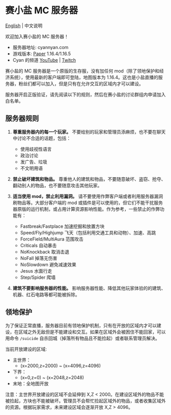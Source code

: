 # 赛小盐 MC 服务器

[English](README.md) | 中文说明

欢迎加入赛小盐的 MC 服务器！

* 服务器地址: cyannyan.com
* 游戏版本: [Paper](https://papermc.io/) 1.16.4/1.16.5
* Cyan 的频道 [YouTube](https://www.youtube.com/channel/UC9wbdkwvYVSgKtOZ3Oov98g) | [Twitch](https://www.twitch.tv/cyannyan39)

赛小盐的 MC 服务器是一个原版的生存服，没有加任何 mod（除了领地保护和经济系统），使用最新的客户端即可登陆，地图版本为 1.16.4。这也是小盐直播的服务器，粉丝们都可以加入，但是只有在允许交互的区域内才可以建设。

服务器开启正版验证，请先阅读以下的规则，然后在赛小盐的讨论群组内申请加入白名单。

## 服务器规则

1. **尊重服务器内的每一个玩家。** 不要给别的玩家和管理员添麻烦，也不要在聊天中讨论不合适的话题，包括：
    * 使用歧视性语言
    * 政治讨论
    * 发广告、垃圾
    * 不文明用语

2. **禁止破坏建筑和物品。** 尊重他人的建筑和物品，不要随意破坏、盗窃、抢夺、翻动别人的物品，也不要随意攻击其他玩家。

3. **适当使用 mod，禁止利用漏洞。** 请不要使用作弊客户端或者利用服务器漏洞刷物品等。大部分客户端的 mod 或插件是可以使用的，但它们不能干扰服务器原版的运行机制，或占用计算资源影响性能。作为参考，一些禁止的作弊功能有：
    * Fastbreak/Fastplace 加速挖掘和放置方块
    * Speed/Fly/Highjump 飞天（包括利用交通工具和动物）、加速、高跳
    * ForceField/MultiAura 范围攻击
    * Criticals 自动暴击
    * NoKnockback 取消击退
    * NoFall 掉落无伤害
    * NoSlowdown 避免减速效果
    * Jesus 水面行走
    * Step/Spider 爬墙

4. **建筑不要影响服务器的性能。** 影响服务器性能、降低其他玩家体验的的建筑、机器、红石电路等都可能被拆除。

## 领地保护

为了保证正常直播，服务器目前有领地保护机制，只有在开放的区域内才可以建设，在区域之外无敌但是不能建设和交互。如果在区域外会被困住不能回家，可以用命令 `/suicide` 自杀回城（掉落所有物品且不能捡起）或者联系管理员解决。

当前开放建设的区域:

* 主世界：
    * (x=2000,z=2000) ~ (x=4096,z=4096)
* 下界：
    * (x=0,z=0) ~ (x=2048,z=2048)
* 末地：全地图开放

注意：主世界开放建设的区域不会延伸到 X,Z < 2000。在建设区域外的物品不能被捡起，方块也不能被破坏。管理员不会帮忙捡起区域外的物品，或者收集区域外的资源。根据玩家需求，未来建设区域会逐渐开放 X,Z > 4096。
